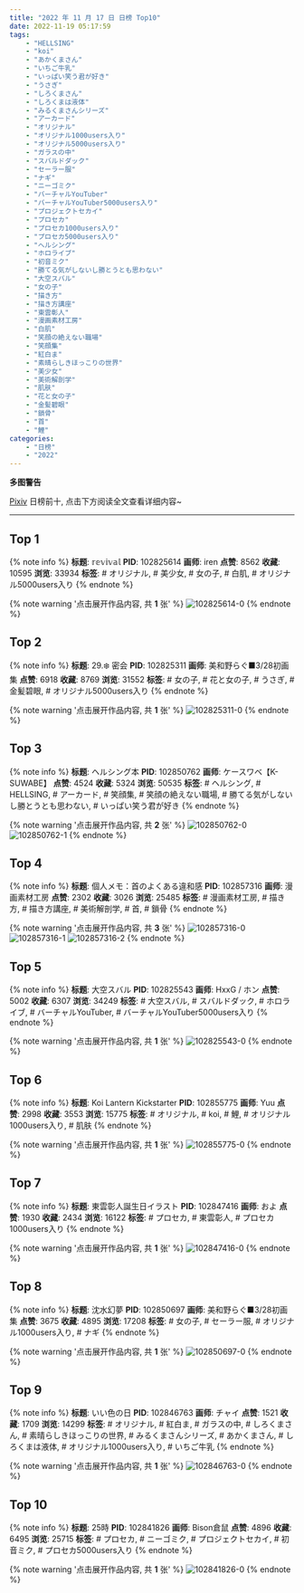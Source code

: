 ```yaml
---
title: "2022 年 11 月 17 日 日榜 Top10"
date: 2022-11-19 05:17:59
tags:
    - "HELLSING"
    - "koi"
    - "あかくまさん"
    - "いちご牛乳"
    - "いっぱい笑う君が好き"
    - "うさぎ"
    - "しろくまさん"
    - "しろくまは液体"
    - "みるくまさんシリーズ"
    - "アーカード"
    - "オリジナル"
    - "オリジナル1000users入り"
    - "オリジナル5000users入り"
    - "ガラスの中"
    - "スバルドダック"
    - "セーラー服"
    - "ナギ"
    - "ニーゴミク"
    - "バーチャルYouTuber"
    - "バーチャルYouTuber5000users入り"
    - "プロジェクトセカイ"
    - "プロセカ"
    - "プロセカ1000users入り"
    - "プロセカ5000users入り"
    - "ヘルシング"
    - "ホロライブ"
    - "初音ミク"
    - "勝てる気がしないし勝とうとも思わない"
    - "大空スバル"
    - "女の子"
    - "描き方"
    - "描き方講座"
    - "東雲彰人"
    - "漫画素材工房"
    - "白肌"
    - "笑顔の絶えない職場"
    - "笑顔集"
    - "紅白ま"
    - "素晴らしきほっこりの世界"
    - "美少女"
    - "美術解剖学"
    - "肌肤"
    - "花と女の子"
    - "金髪碧眼"
    - "鎖骨"
    - "首"
    - "鯉"
categories:
    - "日榜"
    - "2022"
---
```


<i class="fa fa-triangle-exclamation"></i>**多图警告**<i class="fa fa-triangle-exclamation"></i>

[Pixiv](https://www.pixiv.net/) 日榜前十, 点击下方阅读全文查看详细内容~

<!-- more -->

---

## Top 1

{% note info %}
**标题**: 𝕣𝕖𝕧𝕚𝕧𝕒𝕝
**PID**: 102825614 **画师**: iren
**点赞**: 8562 **收藏**: 10595 **浏览**: 33934
**标签**: # オリジナル, # 美少女, # 女の子, # 白肌, # オリジナル5000users入り
{% endnote %}

{% note warning '点击展开作品内容, 共 **1** 张' %}
![102825614-0](https://i.pixiv.re/img-original/img/2022/11/18/14/01/36/102825614_p0.jpg)
{% endnote %}

## Top 2

{% note info %}
**标题**: 29.❄️ 密会
**PID**: 102825311 **画师**: 美和野らぐ■3/28初画集
**点赞**: 6918 **收藏**: 8769 **浏览**: 31552
**标签**: # 女の子, # 花と女の子, # うさぎ, # 金髪碧眼, # オリジナル5000users入り
{% endnote %}

{% note warning '点击展开作品内容, 共 **1** 张' %}
![102825311-0](https://i.pixiv.re/img-original/img/2022/11/16/00/00/16/102825311_p0.png)
{% endnote %}

## Top 3

{% note info %}
**标题**: ヘルシング本
**PID**: 102850762 **画师**: ケースワベ【K-SUWABE】
**点赞**: 4524 **收藏**: 5324 **浏览**: 50535
**标签**: # ヘルシング, # HELLSING, # アーカード, # 笑顔集, # 笑顔の絶えない職場, # 勝てる気がしないし勝とうとも思わない, # いっぱい笑う君が好き
{% endnote %}

{% note warning '点击展开作品内容, 共 **2** 张' %}
![102850762-0](https://i.pixiv.re/img-original/img/2022/11/17/00/00/22/102850762_p0.png)
![102850762-1](https://i.pixiv.re/img-original/img/2022/11/17/00/00/22/102850762_p1.png)
{% endnote %}

## Top 4

{% note info %}
**标题**: 個人メモ：首のよくある違和感
**PID**: 102857316 **画师**: 漫画素材工房
**点赞**: 2302 **收藏**: 3026 **浏览**: 25485
**标签**: # 漫画素材工房, # 描き方, # 描き方講座, # 美術解剖学, # 首, # 鎖骨
{% endnote %}

{% note warning '点击展开作品内容, 共 **3** 张' %}
![102857316-0](https://i.pixiv.re/img-original/img/2022/11/17/08/00/01/102857316_p0.jpg)
![102857316-1](https://i.pixiv.re/img-original/img/2022/11/17/08/00/01/102857316_p1.jpg)
![102857316-2](https://i.pixiv.re/img-original/img/2022/11/17/08/00/01/102857316_p2.jpg)
{% endnote %}

## Top 5

{% note info %}
**标题**: 大空スバル
**PID**: 102825543 **画师**: HxxG / ホン
**点赞**: 5002 **收藏**: 6307 **浏览**: 34249
**标签**: # 大空スバル, # スバルドダック, # ホロライブ, # バーチャルYouTuber, # バーチャルYouTuber5000users入り
{% endnote %}

{% note warning '点击展开作品内容, 共 **1** 张' %}
![102825543-0](https://i.pixiv.re/img-original/img/2022/11/16/00/03/59/102825543_p0.png)
{% endnote %}

## Top 6

{% note info %}
**标题**: Koi Lantern Kickstarter
**PID**: 102855775 **画师**: Yuu
**点赞**: 2998 **收藏**: 3553 **浏览**: 15775
**标签**: # オリジナル, # koi, # 鯉, # オリジナル1000users入り, # 肌肤
{% endnote %}

{% note warning '点击展开作品内容, 共 **1** 张' %}
![102855775-0](https://i.pixiv.re/img-original/img/2022/11/17/05/01/30/102855775_p0.jpg)
{% endnote %}

## Top 7

{% note info %}
**标题**: 東雲彰人誕生日イラスト
**PID**: 102847416 **画师**: およ
**点赞**: 1930 **收藏**: 2434 **浏览**: 16122
**标签**: # プロセカ, # 東雲彰人, # プロセカ1000users入り
{% endnote %}

{% note warning '点击展开作品内容, 共 **1** 张' %}
![102847416-0](https://i.pixiv.re/img-original/img/2022/11/16/22/19/42/102847416_p0.jpg)
{% endnote %}

## Top 8

{% note info %}
**标题**: 沈水幻夢
**PID**: 102850697 **画师**: 美和野らぐ■3/28初画集
**点赞**: 3675 **收藏**: 4895 **浏览**: 17208
**标签**: # 女の子, # セーラー服, # オリジナル1000users入り, # ナギ
{% endnote %}

{% note warning '点击展开作品内容, 共 **1** 张' %}
![102850697-0](https://i.pixiv.re/img-original/img/2022/11/17/00/00/10/102850697_p0.png)
{% endnote %}

## Top 9

{% note info %}
**标题**: いい色の日
**PID**: 102846763 **画师**: チャイ
**点赞**: 1521 **收藏**: 1709 **浏览**: 14299
**标签**: # オリジナル, # 紅白ま, # ガラスの中, # しろくまさん, # 素晴らしきほっこりの世界, # みるくまさんシリーズ, # あかくまさん, # しろくまは液体, # オリジナル1000users入り, # いちご牛乳
{% endnote %}

{% note warning '点击展开作品内容, 共 **1** 张' %}
![102846763-0](https://i.pixiv.re/img-original/img/2022/11/16/21/57/47/102846763_p0.png)
{% endnote %}

## Top 10

{% note info %}
**标题**: 25時
**PID**: 102841826 **画师**: Bison倉鼠
**点赞**: 4896 **收藏**: 6495 **浏览**: 25715
**标签**: # プロセカ, # ニーゴミク, # プロジェクトセカイ, # 初音ミク, # プロセカ5000users入り
{% endnote %}

{% note warning '点击展开作品内容, 共 **1** 张' %}
![102841826-0](https://i.pixiv.re/img-original/img/2022/11/16/18/55/20/102841826_p0.jpg)
{% endnote %}
